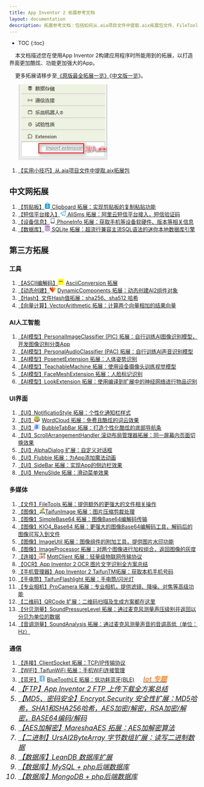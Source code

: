 ```yaml
---
title: App Inventor 2 拓展参考文档
layout: documentation
description: 拓展参考文档：包括如何从.aia项目文件中提取.aix拓展包文件、FileTools 拓展、TaifunImage 拓展、SimpleBase64 拓展、MqttClient 拓展、ClientSocket 拓展等。
---
```


* TOC
{:toc}

&nbsp;&nbsp;&nbsp;&nbsp;本文档描述您在使用App Inventor 2构建应用程序时所能用到的拓展，以打造界面更加酷炫、功能更加强大的App。

&nbsp;&nbsp;&nbsp;&nbsp;更多拓展请移步至[《原版最全拓展一览》](https://puravidaapps.com/extensions.php)《[中文版一览](https://peterzhong1219.gitee.io/pura_vida_apps/index.html)》。

&nbsp;&nbsp;&nbsp;&nbsp;&nbsp;&nbsp;![拓展](images/拓展.png)

1. [【实用小技巧】从.aia项目文件中提取.aix拓展包](extract_aix_from_aia.html)

## 中文网拓展

1. [【剪贴板】![logo](icons/clipboard.png) Clipboard 拓展：实现剪贴板的复制粘贴功能](clipboard.html)
1. [【短信平台接入】![logo](icons/sendsms.png) AliSms 拓展：阿里云短信平台接入，短信验证码](../pro/alisms.html?f=extensions)
1. [【设备信息】![logo](icons/phoneinfo.png) PhoneInfo 拓展：获取手机等设备软硬件、版本等相关信息](phoneinfo.html)
1. [【数据库】![logo](icons/sqlite.png) SQLite 拓展：超流行兼容主流SQL语法的迷你本地数据库引擎](sqlite.html)

## 第三方拓展

### 工具

1. [【ASCII编解码】<img src="data:image/png;base64,iVBORw0KGgoAAAANSUhEUgAAABAAAAAQCAIAAACQkWg2AAAACXBIWXMAAAsSAAALEgHS3X78AAAA1klEQVR42mP4/5+BJESa6oHS8OMHG4Tx6RMPPg2bNnlPm5Z+7Zp6UtLsvXsd9uxxrKpqWbEidOHC2KlTM75940DXkJw8y8Nj67Fj5rm5Ezs7S0pKOoGCN26oFhd3FRb2fP7MhaLh7l2F8vK2rq6Sjo7SlpbKurr6ZcvCgeS8efETJ+YARb584UTR8PUr1MYvX7hu31b++ZMVyH70SObvX0agl75/Z//3b0jFAyENrxj+32b4/57h/3OG/y8Y/r9k+P8dvwagoksM/x8w/L8B1gkk31HVSQDpTO7uYTqjvQAAAABJRU5ErkJggg==" style="margin:-4px 5px 0 0">AsciiConversion 拓展](AsciiConversion.html)
1. [【动态创建】<img src="DynamicComponents/icon.png" style="width:16px;margin:-4px 5px 0 0">DynamicComponents 拓展：动态创建AI2组件对象](dynamic_components.html)
1. [【Hash】文件Hash值拓展：sha256、sha512 哈希](https://bbs.tsingfun.com/thread-1626-1-1.html)
1. [【向量计算】VectorArithmetic 拓展：计算两个向量相加的结果向量](https://mit-cml.github.io/extensions/)

### AI人工智能

1. [【AI模型】PersonalImageClassifier (PIC) 拓展：自行训练AI图像识别模型，开发图像识别分类App](PersonalImageClassifier.html)
1. [【AI模型】PersonalAudioClassifier (PAC) 拓展：自行训练AI声音识别模型](https://mit-cml.github.io/extensions/)
1. [【AI模型】PosenetExtension 拓展：人体姿势识别](https://mit-cml.github.io/extensions/)
1. [【AI模型】TeachableMachine 拓展：使用设备摄像头训练视觉模型](https://mit-cml.github.io/extensions/)
1. [【AI模型】FaceMeshExtension 拓展：人脸标记识别](https://mit-cml.github.io/extensions/)
1. [【AI模型】LookExtension 拓展：使用编译到扩展中的神经网络进行物品识别](https://mit-cml.github.io/extensions/)


### UI界面

1. [【UI】NotificatioStyle 拓展：个性化通知栏样式](https://github.com/jarlisson2/NotificationStyleAIX)
1. [【UI】<img src="WordCloud/icon.png" style="width:16px;margin:-4px 5px 0 0">WordCloud 拓展：免费且酷炫的词云效果](word_cloud.html)
1. [【UI】<img src="navbar/BubbleTabBar.png" style="width:16px;margin:-4px 5px 0 0">BubbleTabBar 拓展：打造个性化酷炫的底部导航条](navbar.html)
1. [【UI】ScrollArrangementHandler 滚动布局管理器拓展：同一屏幕内页面切换效果](https://bbs.tsingfun.com/thread-1632-1-1.html)
1. [【UI】AlphaDialog 扩展：自定义对话框](https://bbs.tsingfun.com/thread-1631-1-1.html)
1. [【UI】Flubbie 拓展：为App添加魔法动画](https://bbs.tsingfun.com/thread-1630-1-1.html)
1. [【UI】SideBar 拓展：实现App的侧边栏效果](https://bbs.tsingfun.com/thread-1629-1-1.html)
1. [【UI】MenuSlide 拓展：滑动菜单效果](https://bbs.tsingfun.com/thread-1628-1-1.html)

### 多媒体

1. [【文件】FileTools 拓展：提供额外的更强大的文件相关操作](../components/storage.html#FileTools)
1. [【图像】![logo](TaifunImage/logo.png)TaifunImage 拓展：图片压缩剪裁处理](TaifunImage.html)
1. [【图像】SimpleBase64 拓展：图像Base64编解码传输](../components/connectivity.html#SimpleBase64)
1. [【图像】KIO4_Base64 拓展：更强大的图像Base64编解码工具，解码后的图像可写入到文件](KIO4_Base64.html)
1. [【图像】ImageUtil 拓展：图像组件的附加工具，提供图片水印功能](https://bbs.tsingfun.com/thread-1637-1-1.html)
1. [【图像】ImageProcessor 拓展：对两个图像进行加权组合，返回图像的灰度](https://mit-cml.github.io/extensions/)
1. [【连接】<img src="images/mqtt_icon.png" style="width:16px;margin:-4px 5px 0 0">MqttClient 拓展：轻量级物联网传输协议](../components/connectivity.html#Mqtt)
1. [【OCR】App Inventor 2 OCR 图片文字识别全方案总结](../pro/ocr.html)
1. [【手机管理器】App Inventor 2 TaifunTM拓展：获取本机手机号码](phone_manager.html)
1. [【手电筒】TaifunFlashlight 拓展：手电筒/闪光灯](https://bbs.tsingfun.com/thread-1633-1-1.html)
1. [【专业相机】ProCamera 拓展：专业相机，提供滤镜、降噪、对焦等高级功能](https://bbs.tsingfun.com/thread-1653-1-1.html)
1. [【二维码】QRCode 扩展：二维码扫描及生成方案都在这里](https://bbs.tsingfun.com/thread-1652-1-1.html)
1. [【分贝测量】SoundPressureLevel 拓展：通过麦克风测量声压级别并返回以分贝为单位的数据](https://mit-cml.github.io/extensions/)
1. [【音调测量】SoundAnalysis 拓展：通过麦克风测量声音的音调高低（单位：Hz）](https://mit-cml.github.io/extensions/)

### 通信

1. [【连接】ClientSocket 拓展：TCP/IP传输协议](../components/connectivity.html#Socket)
1. [【WIFI】TaifunWiFi 拓展：手机WiFi连接管理](https://puravidaapps.com/wifi.php)
1. [【蓝牙】<img src="../iot/assets/ble.png" style="width:16px;margin:-4px 5px 0 0">BlueToothLE 拓展：低功耗蓝牙(BLE)](../iot/bluetoothle.html)  [<font style="margin-left:20px;color:#F88D34;font-weight:bold;"><i class="mdi mdi-bluetooth-audio" style="font-size: 18px;"/> Iot 专题</font>](../iot/?f=ext)
1. [【FTP】App Inventor 2 FTP 上传下载全方案总结](../pro/ftp.html)
1. [【MD5、密码安全】Encrypt.Security 安全性扩展：MD5哈希，SHA1和SHA256哈希，AES加密/解密，RSA加密/解密，BASE64编码/解码](https://peterzhong1219.gitee.io/webpages/Security/SecurityExtension_zh.html)
1. [【AES加解密】MareshaAES 拓展：AES加解密算法](https://bbs.tsingfun.com/thread-1664-1-1.html)
1. [【二进制】UrsAI2ByteArray 字节数组扩展：读写二进制数据](https://bbs.tsingfun.com/thread-1648-1-1.html)
1. [【数据库】LeanDB 数据库扩展](https://www.kevinkun.cn/leandb)
1. [【数据库】MySQL + php后端数据库](../pro/mysql.html)
1. [【数据库】MongoDB + php后端数据库](https://kevinkun.cn/mongodb)
